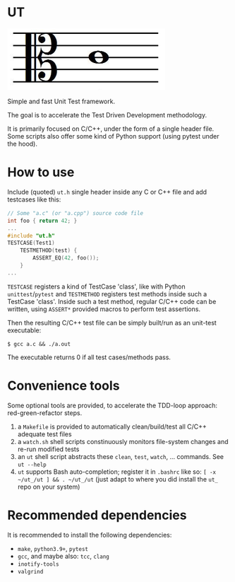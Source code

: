 # UT
![Cle d'UT](res/images/ut.png)

Simple and fast Unit Test framework.

The goal is to accelerate the Test Driven Development methodology.

It is primarily focused on C/C++, under the form of a single header file.
Some scripts also offer some kind of Python support (using pytest under the hood).

# How to use
Include (quoted) `ut.h` single header inside any C or C++ file and add testcases like this:
```C
// Some "a.c" (or "a.cpp") source code file
int foo { return 42; }
...
#include "ut.h"
TESTCASE(Test1)
    TESTMETHOD(test) {
        ASSERT_EQ(42, foo());
    }
...
```
`TESTCASE` registers a kind of TestCase 'class', like with Python `unittest`/`pytest`
and `TESTMETHOD` registers test methods inside such a TestCase 'class'.
Inside such a test method, regular C/C++ code can be written, using `ASSERT*` provided macros
to perform test assertions.

Then the resulting C/C++ test file can be simply built/run as an unit-test executable:
```
$ gcc a.c && ./a.out
```
The executable returns 0 if all test cases/methods pass.

# Convenience tools
Some optional tools are provided, to accelerate the TDD-loop approach: red-green-refactor steps.

1) a `Makefile` is provided to automatically clean/build/test all C/C++ adequate test files
2) a `watch.sh` shell scripts constinuously monitors file-system changes and re-run modified tests
3) an `ut` shell script abstracts these `clean`, `test`, `watch`, ... commands. See `ut --help`
4) `ut` supports Bash auto-completion; register it in `.bashrc` like so: `[ -x ~/ut_/ut ] && . ~/ut_/ut`
(just adapt to where you did install the `ut_` repo on your system)

# Recommended dependencies
It is recommended to install the following dependencies:
- `make`, `python3.9+`, `pytest`
- `gcc`, and maybe also: `tcc`, `clang`
- `inotify-tools`
- `valgrind`
